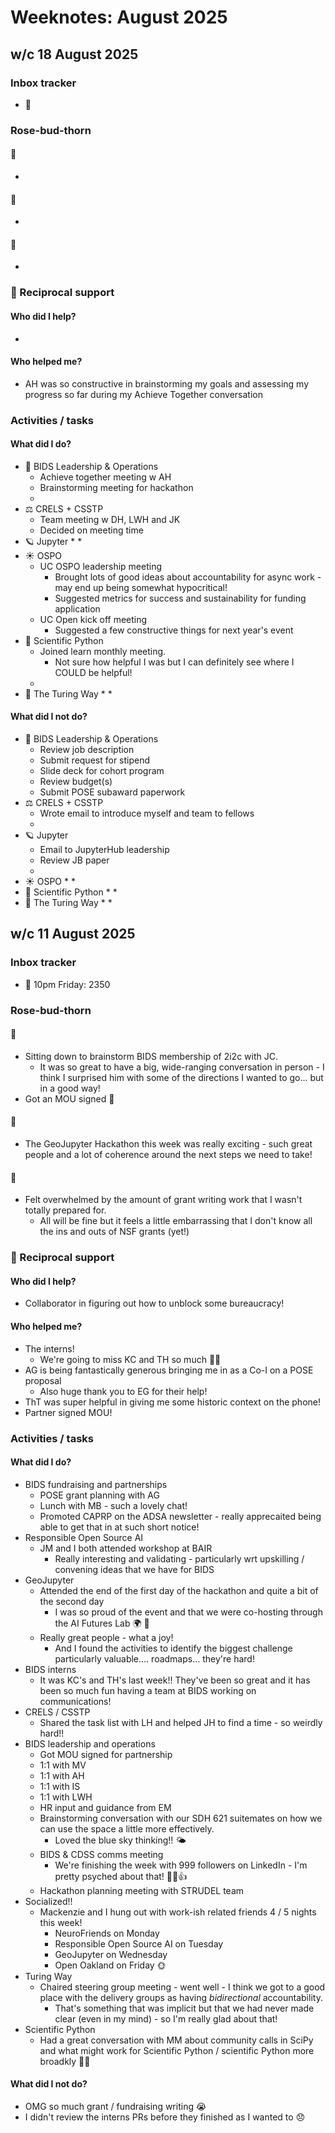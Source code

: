 # Weeknotes: August 2025

## w/c 18 August 2025

### Inbox tracker

* 💌 

### Rose-bud-thorn

#### 🌹

* 

#### 🌱

* 

#### 🌵 
  
* 

### 🤝 Reciprocal support

#### Who did I help?

* 

#### Who helped me?

* AH was so constructive in brainstorming my goals and assessing my progress so far during my Achieve Together conversation 

### Activities / tasks

#### What did I do?

* 🤝 BIDS Leadership & Operations
  * Achieve together meeting w AH
  * Brainstorming meeting for hackathon
  * 
* ⚖️ CRELS + CSSTP
  * Team meeting w DH, LWH and JK
  * Decided on meeting time
* 🪐 Jupyter
  * 
  * 
* ☀️ OSPO
  * UC OSPO leadership meeting
    * Brought lots of good ideas about accountability for async work - may end up being somewhat hypocritical!
    * Suggested metrics for success and sustainability for funding application
  * UC Open kick off meeting
    * Suggested a few constructive things for next year's event
* 🌳 Scientific Python
  * Joined learn monthly meeting.
    * Not sure how helpful I was but I can definitely see where I COULD be helpful!
  * 
* 🌱 The Turing Way
  * 
  * 


#### What did I not do?

* 🤝 BIDS Leadership & Operations
  * Review job description
  * Submit request for stipend
  * Slide deck for cohort program
  * Review budget(s)
  * Submit POSE subaward paperwork 
* ⚖️ CRELS + CSSTP
  * Wrote email to introduce myself and team to fellows
  * 
* 🪐 Jupyter
  * Email to JupyterHub leadership
  * Review JB paper
  * 
* ☀️ OSPO
  * 
  * 
* 🌳 Scientific Python
  * 
  * 
* 🌱 The Turing Way
  * 
  * 

## w/c 11 August 2025

### Inbox tracker

* 💌 10pm Friday: 2350

### Rose-bud-thorn

#### 🌹

* Sitting down to brainstorm BIDS membership of 2i2c with JC.
  * It was so great to have a big, wide-ranging conversation in person - I think I surprised him with some of the directions I wanted to go... but in a good way!
* Got an MOU signed 💪

#### 🌱

* The GeoJupyter Hackathon this week was really exciting - such great people and a lot of coherence around the next steps we need to take!

#### 🌵 
  
* Felt overwhelmed by the amount of grant writing work that I wasn't totally prepared for.
  * All will be fine but it feels a little embarrassing that I don't know all the ins and outs of NSF grants (yet!)

### 🤝 Reciprocal support

#### Who did I help?

* Collaborator in figuring out how to unblock some bureaucracy!

#### Who helped me?

* The interns!
  * We're going to miss KC and TH so much 🥲🥲
* AG is being fantastically generous bringing me in as a Co-I on a POSE proposal
  * Also huge thank you to EG for their help!
* ThT was super helpful in giving me some historic context on the phone!
* Partner signed MOU!

### Activities / tasks

#### What did I do?

* BIDS fundraising and partnerships
  * POSE grant planning with AG
  * Lunch with MB - such a lovely chat!
  * Promoted CAPRP on the ADSA newsletter - really apprecaited being able to get that in at such short notice!
* Responsible Open Source AI
  * JM and I both attended workshop at BAIR
    * Really interesting and validating - particularly wrt upskilling / convening ideas that we have for BIDS
* GeoJupyter
  * Attended the end of the first day of the hackathon and quite a bit of the second day
    * I was so proud of the event and that we were co-hosting through the AI Futures Lab 🌍 💚
  * Really great people - what a joy!
    * And I found the activities to identify the biggest challenge particularly valuable.... roadmaps... they're hard! 
* BIDS interns
  * It was KC's and TH's last week!!
    They've been so great and it has been so much fun having a team at BIDS working on communications! 
* CRELS / CSSTP
  * Shared the task list with LH and helped JH to find a time - so weirdly hard!!
* BIDS leadership and operations
  * Got MOU signed for partnership
  * 1:1 with MV
  * 1:1 with AH
  * 1:1 with IS
  * 1:1 with LWH
  * HR input and guidance from EM
  * Brainstorming conversation with our SDH 621 suitemates on how we can use the space a little more effectively.
    * Loved the blue sky thinking!! 🌤️
  * BIDS & CDSS comms meeting
    * We're finishing the week with 999 followers on LinkedIn - I'm pretty psyched about that! 🚀:star2:👍
  * Hackathon planning meeting with STRUDEL team
* Socialized!!
  * Mackenzie and I hung out with work-ish related friends 4 / 5 nights this week!
    * NeuroFriends on Monday
    * Responsible Open Source AI on Tuesday
    * GeoJupyter on Wednesday
    * Open Oakland on Friday 🌞
* Turing Way
  * Chaired steering group meeting - went well - I think we got to a good place with the delivery groups as having _bidirectional_ accountability.
     * That's something that was implicit but that we had never made clear (even in my mind) - so I'm really glad about that!
* Scientific Python
  * Had a great conversation with MM about community calls in SciPy and what might work for Scientific Python / scientific Python more broadkly 🌳🐍

#### What did I not do?

* OMG so much grant / fundraising writing :sob: 
* I didn't review the interns PRs before they finished as I wanted to 😞